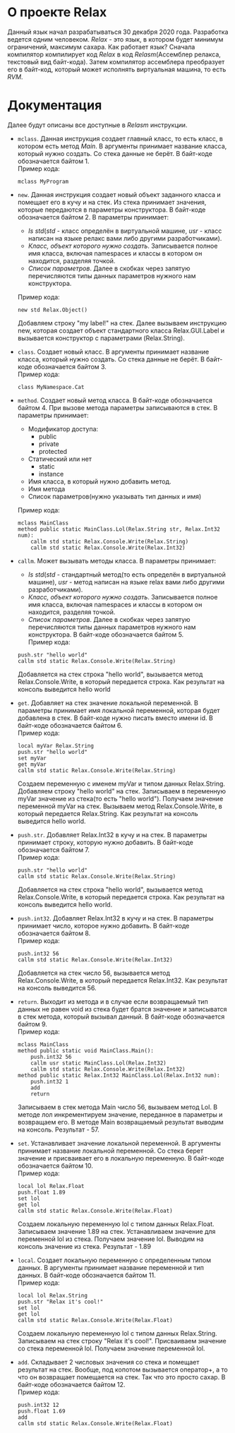# О проекте RelaxДанный язык начал разрабатываться 30 декабря 2020 года. Разработка ведется одним человеком._Relax_ - это язык, в котором будет минимум ограничений, максимум сахара. Как работает язык? Сначала компилятор компилирует код _Relax_ в код _Relasm_(Ассемблер релакса, текстовый вид байт-кода). Затем компилятор ассемблера преобразует его в байт-код, который может исполнять виртуальная машина, то есть _RVM_.# ДокументацияДалее будут описаны все доступные в _Relasm_ инструкции.* `mclass`. Данная инструкция создает главный класс, то есть класс, в котором есть метод _Main_. В аргументы принимает название класса, который нужно создать. Со стека данные не берёт. В байт-коде обозначается байтом 1.<br>Пример кода:	```	mclass MyProgram	```* `new`. Данная инструкция создает новый объект заданного класса и помещает его в кучу и на стек. Из стека принимает значения, которые передаются в параметры конструктора. В байт-коде обозначается байтом 2. В параметры принимает:	* _Is std_(_std_ - класс определён в виртуальной машине, _usr_ - класс написан на языке релакс вами либо другими разработчиками).	* _Класс, объект которого нужно создать_. Записывается полное имя класса, включая namespaces и классы в котором он находится, разделяя точкой.	* _Список параметров_. Далее в скобках через запятую перечисляются типы данных параметров нужного нам конструктора.<br>	Пример кода:	```	new std Relax.Object()	```	Добавляем строку "my label!" на стек. Далее вызываем инструкцию new, которая создает объект стандартного класса Relax.GUI.Label и вызывается конструктор с параметрами (Relax.String).* `class`. Создает новый класс. В аргументы принимает название класса, который нужно создать. Со стека данные не берёт. В байт-коде обозначается байтом 3.<br>Пример кода:	```	class MyNamespace.Cat	```* `method`. Создает новый метод класса. В байт-коде обозначается байтом 4. При вызове метода параметры записываются в стек. В параметры принимает:	* Модификатор доступа:		* public		* private		* protected	* Статический или нет		* static		* instance	* Имя класса, в который нужно добавить метод.	* Имя метода	* Список параметров(нужно указывать тип данных и имя)	Пример кода:	```	mclass MainClass	method public static MainClass.Lol(Relax.String str, Relax.Int32 num):		callm std static Relax.Console.Write(Relax.String)		callm std static Relax.Console.Write(Relax.Int32)	```* `callm`. Может вызывать методы класса. В параметры принимает:	* _Is std_(_std_ - стандартный метод(то есть определён в виртуальной машине), _usr_ - метод написан на языке relax вами либо другими разработчиками).	* _Класс, объект которого нужно создать_. Записывается полное имя класса, включая namespaces и классы в котором он находится, разделяя точкой.	* _Список параметров_. Далее в скобках через запятую перечисляются типы данных параметров нужного нам конструктора. В байт-коде обозначается байтом 5.<br>	Пример кода:	```	push.str "hello world"	callm std static Relax.Console.Write(Relax.String)	```	Добавляется на стек строка "hello world", вызывается метод Relax.Console.Write, в который передается строка. Как результат на консоль выведится hello world* `get`. Добавляет на стек значение локальной переменной. В параметры принимает имя локальной переменной, которая будет добавлена в стек. В байт-коде нужно писать вместо имени id. В байт-коде обозначается байтом 6.<br>	Пример кода:	```	local myVar Relax.String	push.str "hello world"	set myVar	get myVar	callm std static Relax.Console.Write(Relax.String)	```	Создаем переменную с именем myVar и типом данных Relax.String. Добавляем строку "hello world" на стек. Записываем в переменную myVar значение из стека(то есть "hello world"). Получаем значение переменной myVar на стек. Вызываем метод Relax.Console.Write, в который передается Relax.String. Как результат на консоль выведится hello world.* `push.str`. Добавляет Relax.Int32 в кучу и на стек. В параметры принимает строку, которую нужно добавить. В байт-коде обозначается байтом 7.<br>	Пример кода:	```	push.str "hello world"	callm std static Relax.Console.Write(Relax.String)	```	Добавляется на стек строка "hello world", вызывается метод Relax.Console.Write, в который передается строка. Как результат на консоль выведится hello world.* `push.int32`. Добавляет Relax.Int32 в кучу и на стек. В параметры принимает число, которое нужно добавить. В байт-коде обозначается байтом 8.<br>	Пример кода:	```	push.int32 56	callm std static Relax.Console.Write(Relax.Int32)	```	Добавляется на стек число 56, вызывается метод Relax.Console.Write, в который передается Relax.Int32. Как результат на консоль выведится 56.* `return`. Выходит из метода и в случае если возвращаемый тип данных не равен void из стека будет братся значение и записыватся в стек метода, который вызывал данный. В байт-коде обозначается байтом 9.<br>	Пример кода:	```	mclass MainClass	method public static void MainClass.Main():		push.int32 56		callm usr static MainClass.Lol(Relax.Int32)		callm std static Relax.Console.Write(Relax.Int32)	method public static Relax.Int32 MainClass.Lol(Relax.Int32 num):		push.int32 1		add		return	```	Записываем в стек метода Main число 56, вызываем метод Lol. В методе лол инкрементируем значение, переданное в параметры и возвращаем его. В методе Main возвращаемый результат выводим на консоль. Результат - 57.* `set`. Устанавливает значение локальной переменной. В аргументы принимает название локальной переменной. Со стека берет значение и присваивает его в локальную переменную. В байт-коде обозначается байтом 10.<br>	Пример кода:	```	local lol Relax.Float	push.float 1.89	set lol	get lol	callm std static Relax.Console.Write(Relax.Float)	```	Создаем локальную переменную lol с типом данных Relax.Float. Записываем значение 1.89 на стек. Устанавливаем значение для переменной lol из стека. Получаем значение lol. Выводим на консоль значение из стека. Результат - 1.89* `local`. Создает локальную переменную с определенным типом данных. В аргументы принимает название переменной и тип данных. В байт-коде обозначается байтом 11.<br>	Пример кода:	```	local lol Relax.String	push.str "Relax it's cool!"	set lol	get lol	callm std static Relax.Console.Write(Relax.Float)	```	Создаем локальную переменную lol с типом данных Relax.String. Записываем на стек строку "Relax it's cool!". Присваиваем значение со стека переменной lol. Получаем значение переменной lol.* `add`. Складывает 2 числовых значения со стека и помещает результат на стек. Вообще, под копотом вызывается оператор+, а то что он возвращает помещается на стек. Так что это просто сахар. В байт-коде обозначается байтом 12.<br>	Пример кода:	```	push.int32 12	push.float 1.69	add	callm std static Relax.Console.Write(Relax.Float)	```